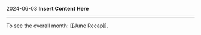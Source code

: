 2024-06-03
__Insert Content Here__
_______________________
To see the overall month: [[June Recap]].